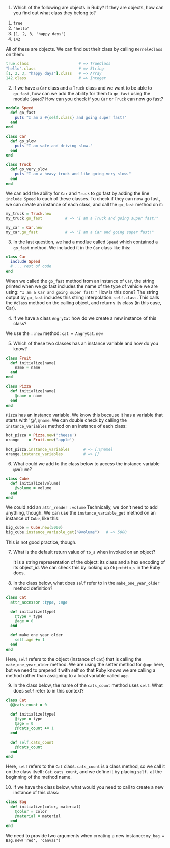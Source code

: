 1. Which of the following are objects in Ruby? If they are objects, how can you find out what class they belong to?

1) `true`
2) `"hello"`
3) `[1, 2, 3, "happy days"]`
4) `142`

All of these are objects. We can find out their class by calling `Kernel#class` on them:

```ruby
true.class                      # => TrueClass
"hello".class                   # => String
[1, 2, 3, "happy days"].class   # => Array
142.class                       # => Integer
```

2. If we have a `Car` class and a `Truck` class and we want to be able to `go_fast`, how can we add the ability for them to `go_fast` using the module `Speed`? How can you check if you `Car` or `Truck` can now go fast?

```ruby
module Speed
  def go_fast
    puts "I am a #{self.class} and going super fast!"
  end
end

class Car
  def go_slow
    puts "I am safe and driving slow."
  end
end

class Truck
  def go_very_slow
    puts "I am a heavy truck and like going very slow."
  end
end
```

We can add the ability for `Car` and `Truck` to go fast by adding the line `include Speed` to each of these classes.
To check if they can now go fast, we can create an instance of each class, and call the `go_fast` method on it:

```ruby
my_truck = Truck.new
my_truck.go_fast          # => "I am a Truck and going super fast!"

my_car = Car.new
my_car.go_fast            # => "I am a Car and going super fast!"
```

3. In the last question, we had a modlue called `Speed` which contained a `go_fast` method. We included it in the `Car` class like this:

```ruby
class Car
  include Speed
  # ... rest of code
end
```

When we called the `go_fast` method from an instance of `Car`, the string printed when we go fast includes the name of the type of vehicle we are using: `"I am a Car and going super fast!"`
How is this done?
The string output by `go_fast` includes this string interpolation: `self.class`. This calls the `#class` method on the calling object, and returns its class (in this case, Car).

4. If we have a class `AngryCat` how do we create a new instance of this class?

We use the `::new` method: `cat = AngryCat.new`

5. Which of these two classes has an instance variable and how do you know?

```ruby
class Fruit
  def initialize(name)
    name = name
  end
end

class Pizza
  def initialize(name)
    @name = name
  end
end
```

`Pizza` has an instance variable. We know this because it has a variable that starts with '@', `@name`. We can double check by calling the `instance_variables` method on an instance of each class:

```ruby
hot_pizza = Pizza.new('cheese')
orange    = Fruit.new('apple')

hot_pizza.instance_variables      # => [:@name]
orange.instance_variables         # => []
```

6. What could we add to the class below to access the instance variable `@volume`?

```ruby
class Cube
  def initialize(volume)
    @volume = volume
  end
end
```

We could add an `attr_reader :volume`
Technically, we don't need to add anything, though. We can use the `instance_variable_get` method on an instance of `Cube`, like this:

```ruby
big_cube = Cube.new(5000)
big_cube.instance_variable_get("@volume")   # => 5000
```

This is not good practice, though.

7. What is the default return value of `to_s` when invoked on an object?

   It is a string representation of the object: its class and a hex encoding of its object_id. We can check this by looking up `Object#to_s` in the Ruby docs.

8. In the class below, what does `self` refer to in the `make_one_year_older` method definition?

```ruby
class Cat
  attr_accessor :type, :age

  def initialize(type)
    @type = type
    @age = 0
  end

  def make_one_year_older
    self.age += 1
  end
end
```

Here, `self` refers to the object (instance of `Cat`) that is calling the `make_one_year_older` method. We are using the setter method for `@age` here, but we need to prepend it with self so that Ruby knows we are calling a method rather than assigning to a local variable called `age`.

9. In the class below, the name of the `cats_count` method uses `self`. What does `self` refer to in this context?

```ruby
class Cat
  @@cats_count = 0

  def initialize(type)
    @type = type
    @age = 0
    @@cats_count += 1
  end

  def self.cats_count
    @@cats_count
  end
end
```

Here, `self` refers to the `Cat` class. `cats_count` is a class method, so we call it on the class itself: `Cat.cats_count`, and we define it by placing `self.` at the beginning of the method name.

10. If we have the class below, what would you need to call to create a new instance of this class:

```ruby
class Bag
  def initialize(color, material)
    @color = color
    @material = material
  end
end
```

We need to provide two arguments when creating a new instance:
`my_bag = Bag.new('red', 'canvas')`
